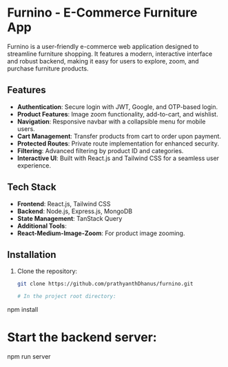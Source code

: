 # Furnino - E-Commerce Furniture App  

Furnino is a user-friendly e-commerce web application designed to streamline furniture shopping. It features a modern, interactive interface and robust backend, making it easy for users to explore, zoom, and purchase furniture products.  

## Features  

- **Authentication**: Secure login with JWT, Google, and OTP-based login.  
- **Product Features**: Image zoom functionality, add-to-cart, and wishlist.  
- **Navigation**: Responsive navbar with a collapsible menu for mobile users.  
- **Cart Management**: Transfer products from cart to order upon payment.  
- **Protected Routes**: Private route implementation for enhanced security.  
- **Filtering**: Advanced filtering by product ID and categories.  
- **Interactive UI**: Built with React.js and Tailwind CSS for a seamless user experience.  

## Tech Stack  

- **Frontend**: React.js, Tailwind CSS  
- **Backend**: Node.js, Express.js, MongoDB  
- **State Management**: TanStack Query  
- **Additional Tools**:  
- **React-Medium-Image-Zoom**: For product image zooming.  

## Installation  

1. Clone the repository:  
   ```bash
   git clone https://github.com/prathyanthDhanus/furnino.git

   # In the project root directory:
npm install  

# Start the backend server:
npm run server  
